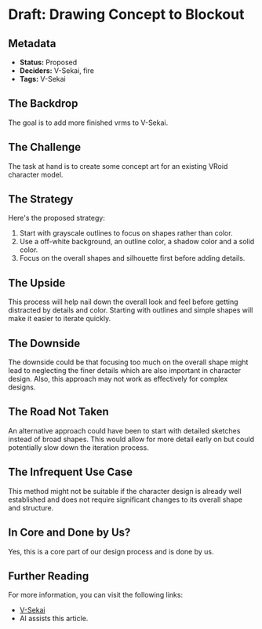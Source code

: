 # Draft: Drawing Concept to Blockout

## Metadata

- **Status:** Proposed
- **Deciders:** V-Sekai, fire
- **Tags:** V-Sekai

## The Backdrop

The goal is to add more finished vrms to V-Sekai.

## The Challenge

The task at hand is to create some concept art for an existing VRoid character model.

## The Strategy

Here's the proposed strategy:

1. Start with grayscale outlines to focus on shapes rather than color.
2. Use a off-white background, an outline color, a shadow color and a solid color.
3. Focus on the overall shapes and silhouette first before adding details.

## The Upside

This process will help nail down the overall look and feel before getting distracted by details and color. Starting with outlines and simple shapes will make it easier to iterate quickly.

## The Downside

The downside could be that focusing too much on the overall shape might lead to neglecting the finer details which are also important in character design. Also, this approach may not work as effectively for complex designs.

## The Road Not Taken

An alternative approach could have been to start with detailed sketches instead of broad shapes. This would allow for more detail early on but could potentially slow down the iteration process.

## The Infrequent Use Case

This method might not be suitable if the character design is already well established and does not require significant changes to its overall shape and structure.

## In Core and Done by Us?

Yes, this is a core part of our design process and is done by us.

## Further Reading

For more information, you can visit the following links:

- [V-Sekai](https://github.com/v-sekai/)
- AI assists this article.
